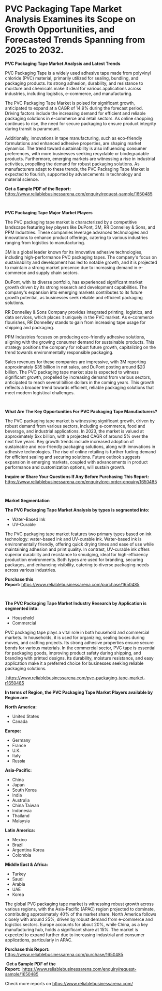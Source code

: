 <p><h1>PVC Packaging Tape Market Analysis Examines its Scope on Growth Opportunities, and Forecasted Trends Spanning from 2025 to 2032.</h1></p><p><strong>PVC Packaging Tape Market Analysis and Latest Trends</strong></p>
<p><p>PVC Packaging Tape is a widely used adhesive tape made from polyvinyl chloride (PVC) material, primarily utilized for sealing, bundling, and packaging products. Its strong adhesion, durability, and resistance to moisture and chemicals make it ideal for various applications across industries, including logistics, e-commerce, and manufacturing.</p><p>The PVC Packaging Tape Market is poised for significant growth, anticipated to expand at a CAGR of 14.9% during the forecast period. Driving factors include the increasing demand for efficient and reliable packaging solutions in e-commerce and retail sectors. As online shopping continues to rise, the need for secure packaging to ensure product integrity during transit is paramount.</p><p>Additionally, innovations in tape manufacturing, such as eco-friendly formulations and enhanced adhesive properties, are shaping market dynamics. The trend toward sustainability is also influencing consumer preferences, with more businesses seeking recyclable or biodegradable products. Furthermore, emerging markets are witnessing a rise in industrial activities, propelling the demand for robust packaging solutions. As manufacturers adapt to these trends, the PVC Packaging Tape Market is expected to flourish, supported by advancements in technology and material science.</p></p>
<p><strong>Get a Sample PDF of the Report:&nbsp;</strong> <a href="https://www.reliablebusinessarena.com/enquiry/request-sample/1650485?utm_campaign=2630&utm_medium=2&utm_source=Github&utm_content=ia&utm_term=31032025&utm_id=pvc-packaging-tape">https://www.reliablebusinessarena.com/enquiry/request-sample/1650485</a></p>
<p>&nbsp;</p>
<p><strong>PVC Packaging Tape Major Market Players</strong></p>
<p><p>The PVC packaging tape market is characterized by a competitive landscape featuring key players like DuPont, 3M, RR Donnelley & Sons, and PPM Industries. These companies leverage advanced technologies and innovations to enhance product offerings, catering to various industries ranging from logistics to manufacturing.</p><p>3M is a global leader known for its innovative adhesive technologies, including high-performance PVC packaging tapes. The company's focus on sustainability and development has led to notable growth, and it is projected to maintain a strong market presence due to increasing demand in e-commerce and supply chain sectors.</p><p>DuPont, with its diverse portfolio, has experienced significant market growth driven by its strong research and development capabilities. The company's expansion into emerging markets contributes to its future growth potential, as businesses seek reliable and efficient packaging solutions.</p><p>RR Donnelley & Sons Company provides integrated printing, logistics, and data services, which places it uniquely in the PVC market. As e-commerce flourishes, RR Donnelley stands to gain from increasing tape usage for shipping and packaging.</p><p>PPM Industries focuses on producing eco-friendly adhesive solutions, aligning with the growing consumer demand for sustainable products. This strategy positions the company for robust future growth, capitalizing on the trend towards environmentally responsible packaging.</p><p>Sales revenues for these companies are impressive, with 3M reporting approximately $35 billion in net sales, and DuPont posting around $20 billion. The PVC packaging tape market size is expected to witness significant growth, propelled by increasing demand from various sectors, anticipated to reach several billion dollars in the coming years. This growth reflects a broader trend towards efficient, reliable packaging solutions that meet modern logistical challenges.</p></p>
<p>&nbsp;</p>
<p><strong>What Are The Key Opportunities For PVC Packaging Tape Manufacturers?</strong></p>
<p><p>The PVC packaging tape market is witnessing significant growth, driven by robust demand from various sectors, including e-commerce, food and beverage, and industrial applications. In 2023, the market is valued at approximately $xx billion, with a projected CAGR of around 5% over the next five years. Key growth trends include increased adoption of sustainable and eco-friendly packaging solutions, along with innovations in adhesive technologies. The rise of online retailing is further fueling demand for efficient sealing and securing solutions. Future outlook suggests expansion in emerging markets, coupled with advancements in product performance and customization options, will sustain growth.</p></p>
<p><strong>Inquire or Share Your Questions If Any Before Purchasing This Report:</strong> <a href="https://www.reliablebusinessarena.com/enquiry/pre-order-enquiry/1650485?utm_campaign=2630&utm_medium=2&utm_source=Github&utm_content=ia&utm_term=31032025&utm_id=pvc-packaging-tape">https://www.reliablebusinessarena.com/enquiry/pre-order-enquiry/1650485</a></p>
<p>&nbsp;</p>
<p><strong>Market Segmentation</strong></p>
<p><strong>The PVC Packaging Tape Market Analysis by types is segmented into:</strong></p>
<p><ul><li>Water-Based Ink</li><li>UV-Curable</li></ul></p>
<p><p>The PVC packaging tape market features two primary types based on ink technology: water-based ink and UV-curable ink. Water-based ink is environmentally friendly, offering quick drying times and ease of use while maintaining adhesion and print quality. In contrast, UV-curable ink offers superior durability and resistance to smudging, ideal for high-efficiency production environments. Both types are used for branding, securing packages, and enhancing visibility, catering to diverse packaging needs across various industries.</p></p>
<p><strong>Purchase this Report:&nbsp;</strong><a href="https://www.reliablebusinessarena.com/purchase/1650485?utm_campaign=2630&utm_medium=2&utm_source=Github&utm_content=ia&utm_term=31032025&utm_id=pvc-packaging-tape">https://www.reliablebusinessarena.com/purchase/1650485</a></p>
<p>&nbsp;</p>
<p><strong>The PVC Packaging Tape Market Industry Research by Application is segmented into:</strong></p>
<p><ul><li>Household</li><li>Commercial</li></ul></p>
<p><p>PVC packaging tape plays a vital role in both household and commercial markets. In households, it is used for organizing, sealing boxes during moves, and crafting projects. Its strong adhesive properties ensure secure bonds for various materials. In the commercial sector, PVC tape is essential for packaging goods, improving product safety during shipping, and branding with printed designs. Its durability, moisture resistance, and easy application make it a preferred choice for businesses seeking reliable packaging solutions.</p></p>
<p><a href="https://www.reliablebusinessarena.com/pvc-packaging-tape-market-r1650485?utm_campaign=2630&utm_medium=2&utm_source=Github&utm_content=ia&utm_term=31032025&utm_id=pvc-packaging-tape">&nbsp;https://www.reliablebusinessarena.com/pvc-packaging-tape-market-r1650485</a></p>
<p><strong>In terms of Region, the PVC Packaging Tape Market Players available by Region are:</strong></p>
<p>
    <p> <strong> North America: </strong>
        <ul>
            <li>United States</li>
            <li>Canada</li>
        </ul>
        </p> 
    <p> <strong> Europe: </strong>
        <ul>
            <li>Germany</li>
            <li>France</li>
            <li>U.K.</li>
            <li>Italy</li>
            <li>Russia</li>
        </ul>
        </p> 
    <p> <strong> Asia-Pacific: </strong>
        <ul>
            <li>China</li>
            <li>Japan</li>
            <li>South Korea</li>
            <li>India</li>
            <li>Australia</li>
            <li>China Taiwan</li>
            <li>Indonesia</li>
            <li>Thailand</li>
            <li>Malaysia</li>
        </ul>
        </p> 
    <p> <strong> Latin America: </strong>
        <ul>
            <li>Mexico</li>
            <li>Brazil</li>
            <li>Argentina Korea</li>
            <li>Colombia</li>
        </ul>
        </p> 
    <p> <strong> Middle East & Africa: </strong>
        <ul>
            <li>Turkey</li>
            <li>Saudi</li>
            <li>Arabia</li>
            <li>UAE</li>
            <li>Korea</li>
        </ul>
    </p>
    </p>
<p><p>The global PVC packaging tape market is witnessing robust growth across various regions, with the Asia-Pacific (APAC) region projected to dominate, contributing approximately 40% of the market share. North America follows closely with around 25%, driven by robust demand from e-commerce and logistics sectors. Europe accounts for about 20%, while China, as a key manufacturing hub, holds a significant share at 15%. The market is expected to expand further due to increasing industrial and consumer applications, particularly in APAC.</p></p>
<p><strong>Purchase this Report: </strong><a href="https://www.reliablebusinessarena.com/purchase/1650485?utm_campaign=2630&utm_medium=2&utm_source=Github&utm_content=ia&utm_term=31032025&utm_id=pvc-packaging-tape">https://www.reliablebusinessarena.com/purchase/1650485</a></p>
<p>&nbsp;<strong>Get a Sample PDF of the Report:&nbsp;&nbsp;</strong><a href="https://www.reliablebusinessarena.com/enquiry/request-sample/1650485?utm_campaign=2630&utm_medium=2&utm_source=Github&utm_content=ia&utm_term=31032025&utm_id=pvc-packaging-tape">https://www.reliablebusinessarena.com/enquiry/request-sample/1650485</a></p>
<p><strong></strong></p>
<p>Check more reports on <a href="https://www.reliablebusinessarena.com/?utm_campaign=2630&utm_medium=2&utm_source=Github&utm_content=ia&utm_term=31032025&utm_id=pvc-packaging-tape">https://www.reliablebusinessarena.com/</a></p>